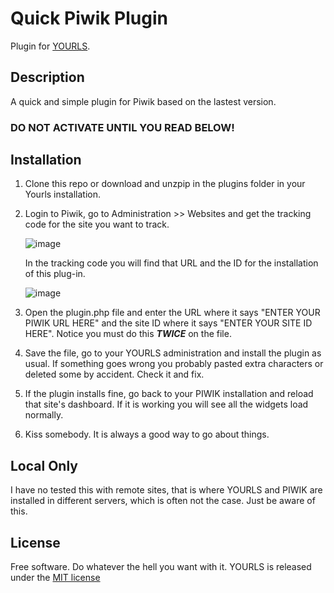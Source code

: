 Quick Piwik Plugin
====================

Plugin for [YOURLS](http://yourls.org). 

Description
-----------
A quick and simple plugin for Piwik based on the lastest version. 

### DO NOT ACTIVATE UNTIL YOU READ BELOW!

Installation
------------
1. Clone this repo or download and unzpip in the plugins folder in your Yourls installation. 
2. Login to Piwik, go to Administration >> Websites and get the tracking code for the site you want to track.


   ![image](http://s25.postimg.org/4809pqtsv/tracking.jpg)
   
   
   
   In the tracking code you will find that URL and the ID for the installation of this plug-in.


  
   ![image](http://s25.postimg.org/nh1xti3bz/tracking2.jpg)  

   
3. Open the plugin.php file and enter the URL where it says "ENTER YOUR PIWIK URL HERE" and the site ID where it says "ENTER YOUR SITE ID HERE". Notice you must do this ***TWICE*** on the file. 
4. Save the file, go to your YOURLS administration and install the plugin as usual. If something goes wrong you probably pasted extra characters or deleted some by accident. Check it and fix. 
5. If the plugin installs fine, go back to your PIWIK installation and reload that site's dashboard. If it is working you will see all the widgets load normally. 
6. Kiss somebody. It is always a good way to go about things. 

Local Only
----------
I have no tested this with remote sites, that is where YOURLS and PIWIK are installed in different servers, which is often not the case. Just be aware of this.

License
-------
Free software. Do whatever the hell you want with it.
YOURLS is released under the [MIT license](LICENSE.md)

